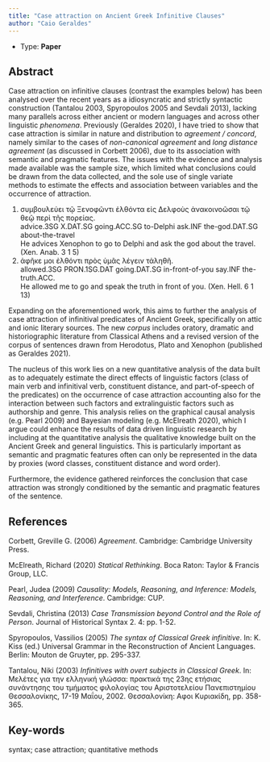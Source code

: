```yaml
---
title: "Case attraction on Ancient Greek Infinitive Clauses"
author: "Caio Geraldes"
---
```


- Type: **Paper**

## Abstract
Case attraction on infinitive clauses (contrast the examples below) has been 
analysed over the recent years as a idiosyncratic and strictly syntactic 
construction (Tantalou 2003, Spyropoulos 2005 and Sevdali 2013), lacking many 
parallels across either ancient or modern languages and across other 
linguistic _phenomena_. Previously (Geraldes 2020), 
I have tried to show that case attraction is similar in nature and distribution 
to _agreement / concord_, namely similar to the cases of 
_non-canonical agreement_ and _long distance agreement_ (as discussed in 
Corbett 2006), due to its association with semantic and pragmatic features.
The issues with the evidence and analysis made available was the sample
size, which limited what conclusions could be drawn from the data collected,
and the sole use of single variate methods to estimate the effects and
association between variables and the occurrence of attraction.
 
1. συμβουλεύει τῷ Ξενοφῶντι ἐλθόντα εἰς Δελφοὺς ἀνακοινοῶσαι τῷ  θεῷ  περὶ τῆς 
   πορείας.\
   advice.3SG X.DAT.SG going.ACC.SG to-Delphi ask.INF  the-god.DAT.SG 
   about-the-travel\
   He advices Xenophon to go to Delphi and ask the god about the travel. 
   (Xen. Anab. 3 1 5) 
1. ἀφῆκε μοι ἐλθόντι πρὸς ὑμᾶς λέγειν τἀληθῆ.\
   allowed.3SG PRON.1SG.DAT going.DAT.SG in-front-of-you say.INF
   the-truth.ACC.\
   He allowed me to go and speak the truth in front of you. (Xen. Hell. 6 1 13)

Expanding on the aforementioned work, this aims to further the analysis of
case attraction of infinitival predicates of Ancient Greek, specifically on attic 
and ionic literary sources. The new _corpus_ includes oratory, dramatic and
historiographic literature from Classical Athens and a revised version of the
corpus of sentences drawn from Herodotus, Plato and Xenophon (published as
Geraldes 2021).

The nucleus of this work lies on a new quantitative analysis of the data built 
as to adequately estimate the direct effects of linguistic factors (class of 
main verb and infinitival verb, constituent distance, and part-of-speech of 
the predicates) on the occurrence of case attraction accounting also for the 
interaction between such factors and extralinguistic factors such as 
authorship and genre.
This analysis relies on the graphical causal analysis (e.g. Pearl 2009)
and Bayesian modeling (e.g. McElreath 2020), which I argue could enhance
the results of data driven linguistic research by including at the
quantitative analysis the qualitative knowledge built on the Ancient Greek
and general linguistics. This is particularly important as semantic and
pragmatic features often can only be represented in the data by proxies (word
classes, constituent distance and word order).

Furthermore, the evidence gathered reinforces the conclusion that case
attraction was strongly conditioned by the semantic and pragmatic features of
the sentence.

## References
Corbett, Greville G. (2006) _Agreement_. Cambridge: Cambridge University Press. 

McElreath, Richard (2020) _Statical Rethinking_. Boca Raton: Taylor & Francis 
Group, LLC.

Pearl, Judea (2009) _Causality: Models, Reasoning, and Inference: Models, 
Reasoning, and Interference_. Cambridge: CUP.

Sevdali, Christina (2013) _Case Transmission beyond Control and the Role of Person_.
Journal of Historical Syntax 2. 4: pp. 1-52. 

Spyropoulos, Vassilios (2005) _The syntax of Classical Greek infinitive_. 
In: K. Kiss (ed.) Universal Grammar in the Reconstruction of Ancient Languages.
Berlin: Mouton de Gruyter, pp. 295-337. 

Tantalou, Niki (2003) _Infinitives with overt subjects in Classical Greek_. 
In: Μελέτες για την ελληνική γλώσσα: πρακτικά της 23ης ετήσιας συνάντησης του 
τμήματος φιλολογίας του Αριστοτελείου Πανεπιστημίου Θεσσαλονίκης, 17-19 
Μαΐου, 2002. Θεσσαλονίκη: Αφοι Κυριακίδη, pp. 358-365. 

## Key-words
syntax; case attraction; quantitative methods
